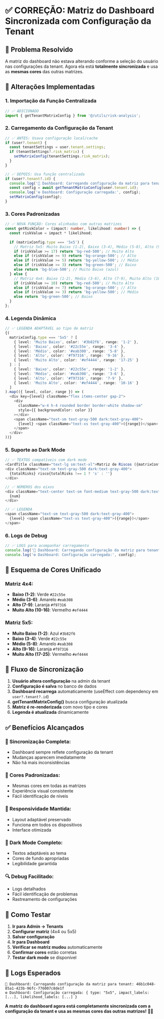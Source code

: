 # ✅ CORREÇÃO: Matriz do Dashboard Sincronizada com Configuração da Tenant

## 🎯 Problema Resolvido

A matriz do dashboard não estava alterando conforme a seleção do usuário nas configurações da tenant. Agora ela está **totalmente sincronizada** e usa as **mesmas cores** das outras matrizes.

## 🔧 Alterações Implementadas

### **1. Importação da Função Centralizada**

```typescript
// ✅ ADICIONADO
import { getTenantMatrixConfig } from '@/utils/risk-analysis';
```

### **2. Carregamento da Configuração da Tenant**

```typescript
// ✅ ANTES: Usava configuração local/cache
if (user?.tenant) {
  const tenantSettings = user.tenant.settings;
  if (tenantSettings?.risk_matrix) {
    setMatrixConfig(tenantSettings.risk_matrix);
  }
}

// ✅ DEPOIS: Usa função centralizada
if (user?.tenant?.id) {
  console.log('🏢 Dashboard: Carregando configuração da matriz para tenant:', user.tenant.id);
  const config = await getTenantMatrixConfig(user.tenant.id);
  console.log('⚙️ Dashboard: Configuração carregada:', config);
  setMatrixConfig(config);
}
```

### **3. Cores Padronizadas**

```typescript
// ✅ NOVA FUNÇÃO: Cores alinhadas com outras matrizes
const getRiskColor = (impact: number, likelihood: number) => {
  const riskValue = impact * likelihood;
  
  if (matrixConfig.type === '5x5') {
    // Matriz 5x5: Muito Baixo (1-2), Baixo (3-4), Médio (5-8), Alto (9-16), Muito Alto (17-25)
    if (riskValue >= 17) return 'bg-red-500'; // Muito Alto
    else if (riskValue >= 9) return 'bg-orange-500'; // Alto
    else if (riskValue >= 5) return 'bg-yellow-500'; // Médio
    else if (riskValue >= 3) return 'bg-green-500'; // Baixo
    else return 'bg-blue-500'; // Muito Baixo (azul)
  } else {
    // Matriz 4x4: Baixo (1-2), Médio (3-6), Alto (7-9), Muito Alto (10-16)
    if (riskValue >= 10) return 'bg-red-500'; // Muito Alto
    else if (riskValue >= 7) return 'bg-orange-500'; // Alto
    else if (riskValue >= 3) return 'bg-yellow-500'; // Médio
    else return 'bg-green-500'; // Baixo
  }
};
```

### **4. Legenda Dinâmica**

```typescript
// ✅ LEGENDA ADAPTÁVEL ao tipo de matriz
{(
  matrixConfig.type === '5x5' ? [
    { level: 'Muito Baixo', color: '#3b82f6', range: '1-2' },
    { level: 'Baixo', color: '#22c55e', range: '3-4' },
    { level: 'Médio', color: '#eab308', range: '5-8' },
    { level: 'Alto', color: '#f97316', range: '9-16' },
    { level: 'Muito Alto', color: '#ef4444', range: '17-25' }
  ] : [
    { level: 'Baixo', color: '#22c55e', range: '1-2' },
    { level: 'Médio', color: '#eab308', range: '3-6' },
    { level: 'Alto', color: '#f97316', range: '7-9' },
    { level: 'Muito Alto', color: '#ef4444', range: '10-16' }
  ]
).map(({ level, color, range }) => (
  <div key={level} className="flex items-center gap-2">
    <div 
      className="w-4 h-4 rounded border border-white shadow-sm" 
      style={{ backgroundColor: color }}
    ></div>
    <span className="text-sm text-gray-500 dark:text-gray-400">
      {level} <span className="text-xs text-gray-400">({range})</span>
    </span>
  </div>
))}
```

### **5. Suporte ao Dark Mode**

```typescript
// ✅ TEXTOS compatíveis com dark mode
<CardTitle className="text-lg sm:text-xl">Matriz de Riscos ({matrixConfig.type})</CardTitle>
<div className="text-sm text-gray-500 dark:text-gray-400">
  {totalRisks} risco{totalRisks !== 1 ? 's' : ''}
</div>

// ✅ NÚMEROS dos eixos
<div className="text-center text-sm font-medium text-gray-500 dark:text-gray-400">
  {num}
</div>

// ✅ LEGENDA
<span className="text-sm text-gray-500 dark:text-gray-400">
  {level} <span className="text-xs text-gray-400">({range})</span>
</span>
```

### **6. Logs de Debug**

```typescript
// ✅ LOGS para acompanhar carregamento
console.log('🏢 Dashboard: Carregando configuração da matriz para tenant:', user.tenant.id);
console.log('⚙️ Dashboard: Configuração carregada:', config);
```

## 🎨 Esquema de Cores Unificado

### **Matriz 4x4:**
- **Baixo (1-2)**: Verde `#22c55e`
- **Médio (3-6)**: Amarelo `#eab308`
- **Alto (7-9)**: Laranja `#f97316`
- **Muito Alto (10-16)**: Vermelho `#ef4444`

### **Matriz 5x5:**
- **Muito Baixo (1-2)**: Azul `#3b82f6`
- **Baixo (3-4)**: Verde `#22c55e`
- **Médio (5-8)**: Amarelo `#eab308`
- **Alto (9-16)**: Laranja `#f97316`
- **Muito Alto (17-25)**: Vermelho `#ef4444`

## 🔄 Fluxo de Sincronização

1. **Usuário altera configuração** na admin da tenant
2. **Configuração é salva** no banco de dados
3. **Dashboard recarrega** automaticamente (useEffect com dependency em `user?.tenant?.id`)
4. **getTenantMatrixConfig()** busca configuração atualizada
5. **Matriz é re-renderizada** com novo tipo e cores
6. **Legenda é atualizada** dinamicamente

## ✅ Benefícios Alcançados

### **🎯 Sincronização Completa:**
- Dashboard sempre reflete configuração da tenant
- Mudanças aparecem imediatamente
- Não há mais inconsistências

### **🎨 Cores Padronizadas:**
- Mesmas cores em todas as matrizes
- Experiência visual consistente
- Fácil identificação de níveis

### **📱 Responsividade Mantida:**
- Layout adaptável preservado
- Funciona em todos os dispositivos
- Interface otimizada

### **🌙 Dark Mode Completo:**
- Textos adaptáveis ao tema
- Cores de fundo apropriadas
- Legibilidade garantida

### **🔍 Debug Facilitado:**
- Logs detalhados
- Fácil identificação de problemas
- Rastreamento de configurações

## 🚀 Como Testar

1. **Ir para Admin → Tenants**
2. **Configurar matriz** (4x4 ou 5x5)
3. **Salvar configuração**
4. **Ir para Dashboard**
5. **Verificar se matriz mudou** automaticamente
6. **Confirmar cores** estão corretas
7. **Testar dark mode** se disponível

## 📝 Logs Esperados

```
🏢 Dashboard: Carregando configuração da matriz para tenant: 46b1c048-85a1-423b-96fc-776007c8de1f
⚙️ Dashboard: Configuração carregada: { type: "5x5", impact_labels: [...], likelihood_labels: [...] }
```

**A matriz do dashboard agora está completamente sincronizada com a configuração da tenant e usa as mesmas cores das outras matrizes!** 🎉✨